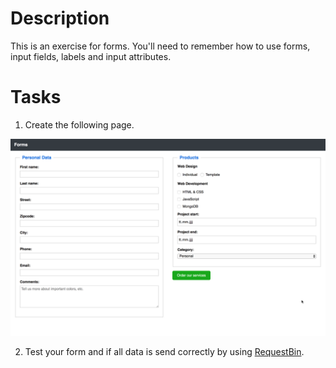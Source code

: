# Description

This is an exercise for forms. You'll need to remember how to use forms, input fields, labels and input attributes.

# Tasks

1.  Create the following page.

![Index page](./images/index.png)

2.  Test your form and if all data is send correctly by using [RequestBin](https://requestbin.fullcontact.com/).
